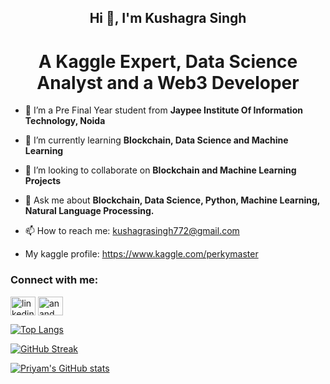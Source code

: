 <h2 align="center">Hi 👋, I'm Kushagra Singh</h2>
<h1 align="center">A Kaggle Expert, Data Science Analyst and a Web3 Developer</h1>


- 🔭 I’m a Pre Final Year student from **Jaypee Institute Of Information Technology, Noida**

- 🌱 I’m currently learning **Blockchain, Data Science and Machine Learning**

- 👯 I’m looking to collaborate on **Blockchain and Machine Learning Projects**

- 💬 Ask me about **Blockchain, Data Science, Python, Machine Learning, Natural Language Processing.**

- 📫 How to reach me: kushagrasingh772@gmail.com

- My kaggle profile: https://www.kaggle.com/perkymaster

<h3 align="left">Connect with me:</h3>



<p align="left">

<a href="https://www.linkedin.com/in/kushagra-singh-16ba661a5/" target="blank"><img align="center" src="https://cdn.jsdelivr.net/npm/simple-icons@3.0.1/icons/linkedin.svg" alt="linkedin" height="30" width="40" /></a> <a href="https://www.instagram.com/kushagra___singh/" target="blank"><img align="center" src="https://cdn.jsdelivr.net/npm/simple-icons@3.0.1/icons/instagram.svg" alt="anand.priyam" height="30" width="40" /></a>

</p>


[![Top Langs](https://github-readme-stats.vercel.app/api/top-langs/?username=kushagrasingh772&layout=compact&theme=radical)](https://github.com/kushagrasingh772)

[![GitHub Streak](https://github-readme-streak-stats.herokuapp.com?user=kushagrasingh772&theme=dark&date_format=M%20j%5B%2C%20Y%5D&ring=D83A7C&background=141321)](https://git.io/streak-stats)

[![Priyam's GitHub stats](https://github-readme-stats.vercel.app/api?username=kushagrasingh772&show_icons=true&theme=radical)](https://github.com/kushagrasingh772)


